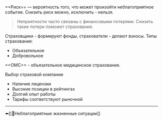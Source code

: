 ==Риск== — вероятность того, что может произойти неблагоприятное событие.
Снизить риск можно, исключить - нельзя.
> Неприятности часто связаны с финансовыми потерями. Снизить такие потери поможет страхование.

 Страховщики - формируют фонды, страхователи - делают взносы.
 Типы страхования:
 - Объязательное
 - Добровольное
 
 ==ОМС== - объязательное медицинское страхование.
 
 Выбор страховой компании
 - Наличие лицензии
 - Высокие позиции в рейтингах
 - Долгий опыт работы
 - Тарифы соответствуют рыночной
 ---
 ⬅️[[📒Неблагоприятные жизненные ситуации]]